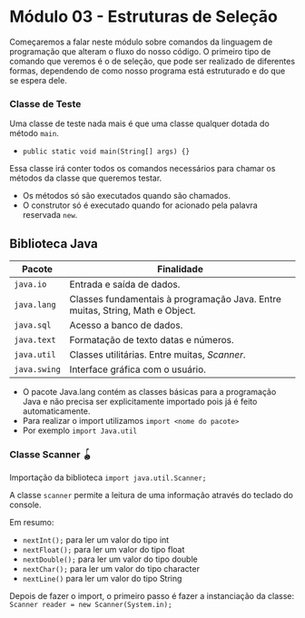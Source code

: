 # Módulo 03 - Estruturas de Seleção

Começaremos a falar neste módulo sobre comandos da linguagem de programação que alteram o fluxo do nosso código. O primeiro tipo de comando que veremos é o de seleção, que pode ser realizado de diferentes formas, dependendo de como nosso programa está estruturado e do que se espera dele.

### Classe de Teste

Uma classe de teste nada mais é que uma classe qualquer dotada do método `main`.

- `public static void main(String[] args) {}`

Essa classe irá conter todos os comandos necessários para chamar os métodos da classe que queremos testar.

- Os métodos só são executados quando são chamados.
- O construtor só é executado quando for acionado pela palavra reservada `new`.

## Biblioteca Java

| Pacote       | Finalidade                                                                    |
| ------------ | ----------------------------------------------------------------------------- |
| `java.io`    | Entrada e saída de dados.                                                     |
| `java.lang`  | Classes fundamentais à programação Java. Entre muitas, String, Math e Object. |
| `java.sql`   | Acesso a banco de dados.                                                      |
| `java.text`  | Formatação de texto datas e números.                                          |
| `java.util`  | Classes utilitárias. Entre muitas, _Scanner_.                                 |
| `java.swing` | Interface gráfica com o usuário.                                              |

- O pacote Java.lang contém as classes básicas para a programação Java e não precisa ser explicitamente importado pois já é feito automaticamente.
- Para realizar o import utilizamos `import <nome do pacote>`
- Por exemplo `import Java.util`

### Classe Scanner 🪀

Importação da biblioteca `import java.util.Scanner;`

A classe `scanner` permite a leitura de
uma informação através do teclado do console.

Em resumo:

- `nextInt();` para ler um valor do tipo int
- `nextFloat();` para ler um valor do tipo float
- `nextDouble();` para ler um valor do tipo double
- `nextChar();` para ler um valor do tipo character
- `nextLine()` para ler um valor do tipo String

Depois de fazer o import, o primeiro passo é fazer a instanciação da classe: `Scanner reader = new Scanner(System.in);`

